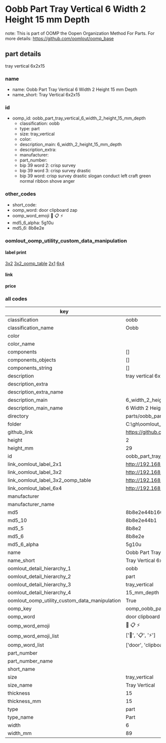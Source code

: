 # Oobb Part Tray Vertical 6 Width 2 Height 15 mm Depth  

note: This is part of OOMP the Oopen Organization Method For Parts. For more details: https://github.com/oomlout/oomp_base

##  part details
  



tray vertical 6x2x15



### name
* name: Oobb Part Tray Vertical 6 Width 2 Height 15 mm Depth
* name_short: Tray Vertical 6x2x15 
### id
* oomp_id: oobb_part_tray_vertical_6_width_2_height_15_mm_depth
  * classification: oobb
  * type: part
  * size: tray_vertical
  * color: 
  * description_main: 6_width_2_height_15_mm_depth
  * description_extra: 
  * manufacturer: 
  * part_number: 
  * bip 39 word 2: crisp survey
  * bip 39 word 3: crisp survey drastic
  * bip 39 word: crisp survey drastic slogan conduct left craft green normal ribbon shove anger

### other_codes
* short_code: 
* oomp_word: door clipboard zap
* oomp_word_emoji :door: :clipboard: :zap:
* md5_6_alpha: 5g10u
* md5_6: 8b8e2e






### oomlout_oomp_utility_custom_data_manipulation
#### label print
[3x2](http://192.168.1.245:1112/?label=oomp%205g10u)
[3x2_oomp_table](http://192.168.1.108:1112/?label=oomp%205g10u)
[2x1](http://192.168.1.242:1112/?label=oomp%205g10u)
[6x4](http://192.168.1.55:1112/?label=oomp%205g10u)    

#### link

                              

#### price







### all codes 
| key | value |  
| --- | --- |  
| classification | oobb |  
| classification_name | Oobb |  
| color |  |  
| color_name |  |  
| components | [] |  
| components_objects | [] |  
| components_string | [] |  
| description | tray vertical 6x2x15 |  
| description_extra |  |  
| description_extra_name |  |  
| description_main | 6_width_2_height_15_mm_depth |  
| description_main_name | 6 Width 2 Height 15 mm Depth |  
| directory | parts/oobb_part_tray_vertical_6_width_2_height_15_mm_depth |  
| folder | C:\gh\oomlout_oobb_version_4_generated_parts\parts\oobb_part_tray_vertical_6_width_2_height_15_mm_depth |  
| github_link | https://github.com/oomlout/oomlout_oomp_part_src/tree/main/parts/oobb_part_tray_vertical_6_width_2_height_15_mm_depth |  
| height | 2 |  
| height_mm | 29 |  
| id | oobb_part_tray_vertical_6_width_2_height_15_mm_depth |  
| link_oomlout_label_2x1 | http://192.168.1.242:1112/?label=oomp%205g10u |  
| link_oomlout_label_3x2 | http://192.168.1.245:1112/?label=oomp%205g10u |  
| link_oomlout_label_3x2_oomp_table | http://192.168.1.108:1112/?label=oomp%205g10u |  
| link_oomlout_label_6x4 | http://192.168.1.55:1112/?label=oomp%205g10u |  
| manufacturer |  |  
| manufacturer_name |  |  
| md5 | 8b8e2e44b1664641fc976cbe84b6a99d |  
| md5_10 | 8b8e2e44b1 |  
| md5_5 | 8b8e2 |  
| md5_6 | 8b8e2e |  
| md5_6_alpha | 5g10u |  
| name | Oobb Part Tray Vertical 6 Width 2 Height 15 mm Depth |  
| name_short | Tray Vertical 6x2x15  |  
| oomlout_detail_hierarchy_1 | oobb |  
| oomlout_detail_hierarchy_2 | part |  
| oomlout_detail_hierarchy_3 | tray_vertical |  
| oomlout_detail_hierarchy_4 | 15_mm_depth |  
| oomlout_oomp_utility_custom_data_manipulation | True |  
| oomp_key | oomp_oobb_part_tray_vertical_6_width_2_height_15_mm_depth |  
| oomp_word | door clipboard zap |  
| oomp_word_emoji | :door: :clipboard: :zap: |  
| oomp_word_emoji_list | [':door:', ':clipboard:', ':zap:'] |  
| oomp_word_list | ['door', 'clipboard', 'zap'] |  
| part_number |  |  
| part_number_name |  |  
| short_name |  |  
| size | tray_vertical |  
| size_name | Tray Vertical |  
| thickness | 15 |  
| thickness_mm | 15 |  
| type | part |  
| type_name | Part |  
| width | 6 |  
| width_mm | 89 |  
